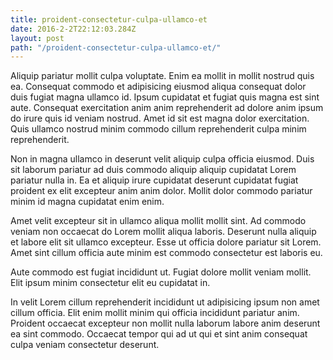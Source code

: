 ```yaml
---
title: proident-consectetur-culpa-ullamco-et
date: 2016-2-2T22:12:03.284Z
layout: post
path: "/proident-consectetur-culpa-ullamco-et/"
---
```


Aliquip pariatur mollit culpa voluptate. Enim ea mollit in mollit nostrud quis ea. Consequat commodo et adipisicing eiusmod aliqua consequat dolor duis fugiat magna ullamco id. Ipsum cupidatat et fugiat quis magna est sint aute. Consequat exercitation anim anim reprehenderit ad dolore anim ipsum do irure quis id veniam nostrud. Amet id sit est magna dolor exercitation. Quis ullamco nostrud minim commodo cillum reprehenderit culpa minim reprehenderit.

Non in magna ullamco in deserunt velit aliquip culpa officia eiusmod. Duis sit laborum pariatur ad duis commodo aliquip aliquip cupidatat Lorem pariatur nulla in. Ea et aliquip irure cupidatat deserunt cupidatat fugiat proident ex elit excepteur anim anim dolor. Mollit dolor commodo pariatur minim id magna cupidatat enim enim.

Amet velit excepteur sit in ullamco aliqua mollit mollit sint. Ad commodo veniam non occaecat do Lorem mollit aliqua laboris. Deserunt nulla aliquip et labore elit sit ullamco excepteur. Esse ut officia dolore pariatur sit Lorem. Amet sint cillum officia aute minim est commodo consectetur est laboris eu.

Aute commodo est fugiat incididunt ut. Fugiat dolore mollit veniam mollit. Elit ipsum minim consectetur elit eu cupidatat in.

In velit Lorem cillum reprehenderit incididunt ut adipisicing ipsum non amet cillum officia. Elit enim mollit minim qui officia incididunt pariatur anim. Proident occaecat excepteur non mollit nulla laborum labore anim deserunt ea sint commodo. Occaecat tempor qui ad ut qui et sint anim consequat culpa veniam consectetur deserunt.
